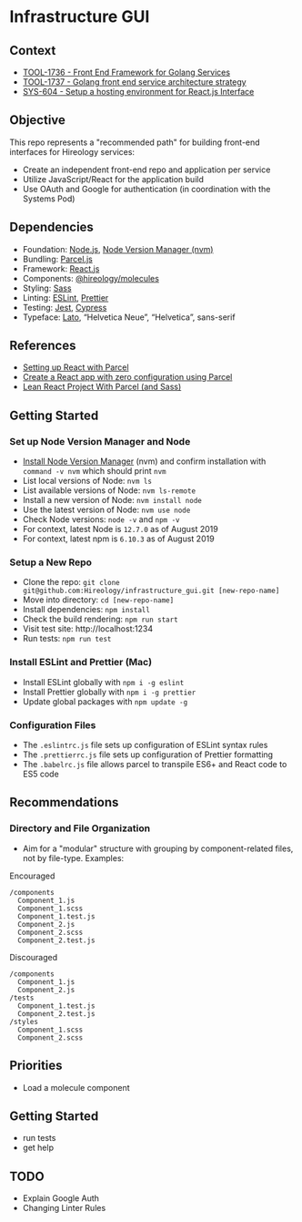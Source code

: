 # Infrastructure GUI

## Context

- [TOOL-1736 - Front End Framework for Golang Services](https://hireology.atlassian.net/browse/TOOL-1736)
- [TOOL-1737 - Golang front end service architecture strategy](https://hireology.atlassian.net/browse/TOOL-1737)
- [SYS-604 - Setup a hosting environment for React.js Interface](https://hireology.atlassian.net/browse/SYS-604)

## Objective

This repo represents a "recommended path" for building front-end interfaces for Hireology services:

- Create an independent front-end repo and application per service
- Utilize JavaScript/React for the application build
- Use OAuth and Google for authentication (in coordination with the Systems Pod)

## Dependencies

- Foundation: [Node.js](https://nodejs.org/en/), [Node Version Manager (nvm)](https://github.com/nvm-sh/nvm)
- Bundling: [Parcel.js](https://parceljs.org/)
- Framework: [React.js](https://reactjs.org/)
- Components: [@hireology/molecules](https://github.com/Hireology/molecules)
- Styling: [Sass](https://sass-lang.com/)
- Linting: [ESLint](https://eslint.org/), [Prettier](https://prettier.io/)
- Testing: [Jest](https://jestjs.io/), [Cypress](https://www.cypress.io/)
- Typeface: [Lato](https://fonts.google.com/specimen/Lato), “Helvetica Neue”, “Helvetica”, sans-serif

## References

- [Setting up React with Parcel](https://parceljs.org/recipes.html)
- [Create a React app with zero configuration using Parcel](https://blog.jakoblind.no/react-parcel/)
- [Lean React Project With Parcel (and Sass)](https://medium.com/dailyjs/lean-react-project-with-parcel-a6ffe0fac0d2)

## Getting Started

### Set up Node Version Manager and Node

- [Install Node Version Manager](https://github.com/nvm-sh/nvm#installation-and-update) (nvm) and confirm installation with `command -v nvm` which should print `nvm`
- List local versions of Node: `nvm ls`
- List available versions of Node: `nvm ls-remote`
- Install a new version of Node: `nvm install node`
- Use the latest version of Node: `nvm use node`
- Check Node versions: `node -v` and `npm -v`
- For context, latest Node is `12.7.0` as of August 2019
- For context, latest npm is `6.10.3` as of August 2019

### Setup a New Repo

- Clone the repo: `git clone git@github.com:Hireology/infrastructure_gui.git [new-repo-name]`
- Move into directory: `cd [new-repo-name]`
- Install dependencies: `npm install`
- Check the build rendering: `npm run start`
- Visit test site: http://localhost:1234
- Run tests: `npm run test`

### Install ESLint and Prettier (Mac)

- Install ESLint globally with `npm i -g eslint`
- Install Prettier globally with `npm i -g prettier`
- Update global packages with `npm update -g`

### Configuration Files

- The `.eslintrc.js` file sets up configuration of ESLint syntax rules
- The `.prettierrc.js` file sets up configuration of Prettier formatting
- The `.babelrc.js` file allows parcel to transpile ES6+ and React code to ES5 code

## Recommendations

### Directory and File Organization

- Aim for a "modular" structure with grouping by component-related files, not by file-type. Examples:

Encouraged

```
/components
  Component_1.js
  Component_1.scss
  Component_1.test.js
  Component_2.js
  Component_2.scss
  Component_2.test.js
```

Discouraged

```
/components
  Component_1.js
  Component_2.js
/tests
  Component_1.test.js
  Component_2.test.js
/styles
  Component_1.scss
  Component_2.scss
```

## Priorities

- Load a molecule component

## Getting Started

- run tests
- get help

## TODO

- Explain Google Auth
- Changing Linter Rules
